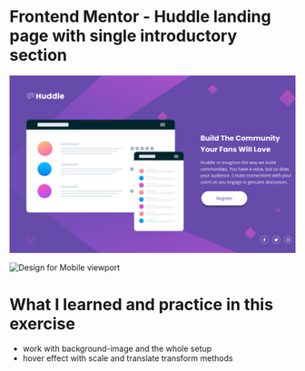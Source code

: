 # Frontend Mentor - Huddle landing page with single introductory section

![Design for Desktop viewport](./desktopView.png)

![Design for Mobile viewport](./mobilepView.png)

# What I learned and practice in this exercise

* work with background-image and the whole setup
* hover effect with scale and translate transform methods
